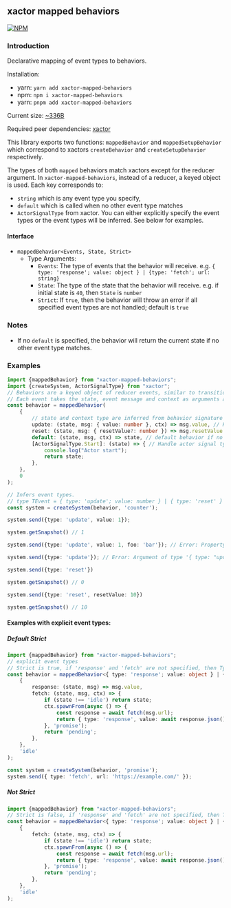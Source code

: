 ## xactor mapped behaviors

[![NPM](https://nodei.co/npm/xactor-mapped-behaviors.png)](https://www.npmjs.com/package/xactor-mapped-behaviors)

### Introduction

Declarative mapping of event types to behaviors.

Installation: 
- yarn: ``` yarn add xactor-mapped-behaviors ``` 
- npm: ``` npm i xactor-mapped-behaviors ```
- yarn: ``` pnpm add xactor-mapped-behaviors ```

Current size: [~336B](https://bundlephobia.com/package/xactor-mapped-behaviors@1.1.2)

Required peer dependencies: [xactor](https://www.npmjs.com/package/xactor)

This library exports two functions: `mappedBehavior` and `mappedSetupBehavior` which correspond to xactors `createBehavior` and `createSetupBehavior` respectively.

The types of both `mapped` behaviors match xactors except for the reducer argument. In `xactor-mapped-behaviors`, instead of a reducer, a keyed object is used. 
Each key corresponds to:
- `string` which is any event type you specify, 
- `default` which is called when no other event type matches
- `ActorSignalType` from xactor. You can either explicitly specify the event types or the event types will be inferred. See below for examples.

#### Interface

- `mappedBehavior<Events, State, Strict>`
  - Type Arguments:
    - `Events`: The type of events that the behavior will receive. e.g. `{ type: 'response'; value: object } | {type: 'fetch'; url: string}`
    - `State`: The type of the state that the behavior will receive. e.g. if initial state is `40`, then `State` is `number`
    - `Strict`: If `true`, then the behavior will throw an error if all specified event types are not handled; default is `true`


### Notes

- If no `default` is specified, the behavior will return the current state if no other event type matches.

### Examples

```typescript
import {mappedBehavior} from "xactor-mapped-behaviors";
import {createSystem, ActorSignalType} from "xactor";
// Behaviors are a keyed object of reducer events, similar to transition event assigns in xstate.
// Each event takes the state, event message and context as arguments and returns the next state.
const behavior = mappedBehavior(
    {
        // state and context type are inferred from behavior signature
        update: (state, msg: { value: number }, ctx) => msg.value, // Return type is validated based on behavior state type
        reset: (state, msg: { resetValue?: number }) => msg.resetValue || 0,
        default: (state, msg, ctx) => state, // default behavior if no match
        [ActorSignalType.Start]: (state) => { // Handle actor signal types
            console.log("Actor start");
            return state;
        },
    },
    0
);

// Infers event types.
// type TEvent = { type: 'update'; value: number } | { type: 'reset' } | { type: 'default' }; 
const system = createSystem(behavior, 'counter');

system.send({type: 'update', value: 1});

system.getSnapshot() // 1

system.send({type: 'update', value: 1, foo: 'bar'}); // Error: Property 'foo' does not exist on type '{ type: "update"; value: number; }'.

system.send({type: 'update'}); // Error: Argument of type '{ type: "update"; }' is not assignable to parameter of type '{ type: "update"; value: number; }'

system.send({type: 'reset'})

system.getSnapshot() // 0

system.send({type: 'reset', resetValue: 10})

system.getSnapshot() // 10
```

#### Examples with explicit event types:

##### Default Strict
```typescript
import {mappedBehavior} from "xactor-mapped-behaviors";
// explicit event types
// Strict is true, if 'response' and 'fetch' are not specified, then Typescript will throw an error.
const behavior = mappedBehavior<{ type: 'response'; value: object } | {type: 'fetch'; url: string}, string>(  
    {
        response: (state, msg) => msg.value,
        fetch: (state, msg, ctx) => {
            if (state !== 'idle') return state;
            ctx.spawnFrom(async () => {
                const response = await fetch(msg.url);
                return { type: 'response', value: await response.json() };
            }, 'promise');
            return 'pending';
        },
    },
    'idle'
);

const system = createSystem(behavior, 'promise');
system.send({ type: 'fetch', url: 'https://example.com/' });
```

##### Not Strict
```typescript
import {mappedBehavior} from "xactor-mapped-behaviors";
// Strict is false, if 'response' and 'fetch' are not specified, then Typescript will not throw an error.
const behavior = mappedBehavior<{ type: 'response'; value: object } | {type: 'fetch'; url: string}, string, false>(  
    {
        fetch: (state, msg, ctx) => {
            if (state !== 'idle') return state;
            ctx.spawnFrom(async () => {
                const response = await fetch(msg.url);
                return { type: 'response', value: await response.json() };
            }, 'promise');
            return 'pending';
        },
    },
    'idle'
);
```


